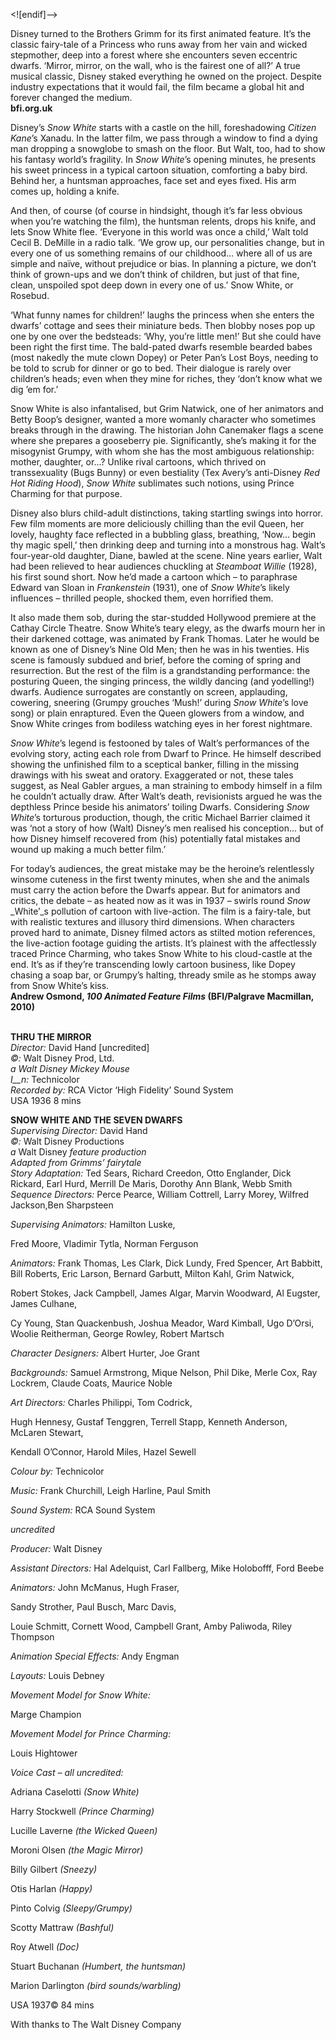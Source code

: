 

<![endif]-->

Disney turned to the Brothers Grimm for its first animated feature. It’s the classic fairy-tale of a Princess who runs away from her vain and wicked stepmother, deep into a forest where she encounters seven eccentric dwarfs. ‘Mirror, mirror, on the wall, who is the fairest one of all?’ A true musical classic, Disney staked everything he owned on the project. Despite industry expectations that it would fail, the film became a global hit and forever changed the medium.  
**bfi.org.uk**

Disney’s _Snow White_ starts with a castle on the hill, foreshadowing _Citizen Kane_’s Xanadu. In the latter film, we pass through a window to find a dying man dropping a snowglobe to smash on the floor. But Walt, too, had to show his fantasy world’s fragility. In _Snow White_’s opening minutes, he presents his sweet princess in a typical cartoon situation, comforting a baby bird. Behind her, a huntsman approaches, face set and eyes fixed. His arm comes up, holding a knife.

And then, of course (of course in hindsight, though it’s far less obvious when you’re watching the film), the huntsman relents, drops his knife, and lets Snow White flee. ‘Everyone in this world was once a child,’ Walt told Cecil B. DeMille in a radio talk. ‘We grow up, our personalities change, but in every one of us something remains of our childhood… where all of us are simple and naïve, without prejudice or bias. In planning a picture, we don’t think of grown-ups and we don’t think of children, but just of that fine, clean, unspoiled spot deep down in every one of us.’ Snow White, or Rosebud.

‘What funny names for children!’ laughs the princess when she enters the dwarfs’ cottage and sees their miniature beds. Then blobby noses pop up one by one over the bedsteads: ‘Why, you’re little men!’ But she could have been right the first time. The bald-pated dwarfs resemble bearded babes (most nakedly the mute clown Dopey) or Peter Pan’s Lost Boys, needing to be told to scrub for dinner or go to bed. Their dialogue is rarely over children’s heads; even when they mine for riches, they ‘don’t know what we dig ’em for.’

Snow White is also infantalised, but Grim Natwick, one of her animators and Betty Boop’s designer, wanted a more womanly character who sometimes breaks through in the drawing. The historian John Canemaker flags a scene where she prepares a gooseberry pie. Significantly, she’s making it for the misogynist Grumpy, with whom she has the most ambiguous relationship: mother, daughter, or…? Unlike rival cartoons, which thrived on transsexuality (Bugs Bunny) or even bestiality (Tex Avery’s anti-Disney _Red Hot Riding Hood_), _Snow White_ sublimates such notions, using Prince Charming for that purpose.

Disney also blurs child-adult distinctions, taking startling swings into horror. Few film moments are more deliciously chilling than the evil Queen, her lovely, haughty face reflected in a bubbling glass, breathing, ‘Now… begin thy magic spell,’ then drinking deep and turning into a monstrous hag. Walt’s four-year-old daughter, Diane, bawled at the scene. Nine years earlier, Walt had been relieved to hear audiences chuckling at _Steamboat Willie_ (1928), his first sound short. Now he’d made a cartoon which – to paraphrase Edward van Sloan in _Frankenstein_ (1931), one of _Snow White_’s likely influences – thrilled people, shocked them, even horrified them.

It also made them sob, during the star-studded Hollywood premiere at the Cathay Circle Theatre. Snow White’s teary elegy, as the dwarfs mourn her in their darkened cottage, was animated by Frank Thomas. Later he would be known as one of Disney’s Nine Old Men; then he was in his twenties. His scene is famously subdued and brief, before the coming of spring and resurrection. But the rest of the film is a grandstanding performance: the posturing Queen, the singing princess, the wildly dancing (and yodelling!) dwarfs. Audience surrogates are constantly on screen, applauding, cowering, sneering (Grumpy grouches ‘Mush!’ during _Snow White_’s love song) or plain enraptured. Even the Queen glowers from a window, and Snow White cringes from bodiless watching eyes in her forest nightmare.

_Snow White_’s legend is festooned by tales of Walt’s performances of the evolving story, acting each role from Dwarf to Prince. He himself described showing the unfinished film to a sceptical banker, filling in the missing drawings with his sweat and oratory. Exaggerated or not, these tales suggest, as Neal Gabler argues, a man straining to embody himself in a film he couldn’t actually draw. After Walt’s death, revisionists argued he was the depthless Prince beside his animators’ toiling Dwarfs. Considering _Snow_ _White_’s torturous production, though, the critic Michael Barrier claimed it was ‘not a story of how (Walt) Disney’s men realised his conception... but of how Disney himself recovered from (his) potentially fatal mistakes and wound up making a much better film.’

For today’s audiences, the great mistake may be the heroine’s relentlessly winsome cuteness in the first twenty minutes, when she and the animals must carry the action before the Dwarfs appear. But for animators and critics, the debate – as heated now as it was in 1937 – swirls round _Snow_ _White’_s pollution of cartoon with live-action. The film is a fairy-tale, but with realistic textures and illusory third dimensions. When characters proved hard to animate, Disney filmed actors as stilted motion references, the live-action footage guiding the artists. It’s plainest with the affectlessly traced Prince Charming, who takes Snow White to his cloud-castle at the end. It’s as if they’re transcending lowly cartoon business, like Dopey chasing a soap bar, or Grumpy’s halting, thready smile as he stomps away from Snow White’s kiss.  
**Andrew Osmond, _100 Animated Feature Films_ (BFI/Palgrave Macmillan, 2010)**  
<br>

**THRU THE MIRROR**  
_Director:_ David Hand [uncredited]  
_©:_ Walt Disney Prod, Ltd.  
_a Walt Disney Mickey Mouse_  
_I__n:_ Technicolor  
_Recorded by:_ RCA Victor ‘High Fidelity’ Sound System  
USA 1936  8 mins

**SNOW WHITE AND THE SEVEN DWARFS**  
_Supervising Director:_ David Hand  
_©:_ Walt Disney Productions  
_a_ Walt Disney _feature production_  
_Adapted from Grimms’ fairytale_  
_Story Adaptation:_ Ted Sears, Richard Creedon, Otto Englander, Dick Rickard, Earl Hurd, Merrill De Maris, Dorothy Ann Blank, Webb Smith  
_Sequence Directors:_ Perce Pearce, William Cottrell, Larry Morey, Wilfred Jackson,Ben Sharpsteen

_Supervising Animators:_ Hamilton Luske,

Fred Moore, Vladimir Tytla, Norman Ferguson

_Animators:_ Frank Thomas, Les Clark, Dick Lundy, Fred Spencer, Art Babbitt, Bill Roberts, Eric Larson, Bernard Garbutt, Milton Kahl, Grim Natwick,

Robert Stokes, Jack Campbell, James Algar, Marvin Woodward, Al Eugster, James Culhane,

Cy Young, Stan Quackenbush, Joshua Meador, Ward Kimball, Ugo D’Orsi, Woolie Reitherman, George Rowley, Robert Martsch

_Character Designers:_ Albert Hurter, Joe Grant

_Backgrounds:_ Samuel Armstrong, Mique Nelson, Phil Dike, Merle Cox, Ray Lockrem, Claude Coats, Maurice Noble

_Art Directors:_ Charles Philippi, Tom Codrick,

Hugh Hennesy, Gustaf Tenggren, Terrell Stapp, Kenneth Anderson, McLaren Stewart,

Kendall O’Connor, Harold Miles, Hazel Sewell

_Colour by:_ Technicolor

_Music:_ Frank Churchill, Leigh Harline, Paul Smith

_Sound System:_ RCA Sound System

_uncredited_

_Producer:_ Walt Disney

_Assistant Directors:_ Hal Adelquist, Carl Fallberg, Mike Holobofff, Ford Beebe

_Animators:_ John McManus, Hugh Fraser,

Sandy Strother, Paul Busch, Marc Davis,

Louie Schmitt, Cornett Wood, Campbell Grant, Amby Paliwoda, Riley Thompson

_Animation Special Effects:_ Andy Engman

_Layouts:_ Louis Debney

_Movement Model for Snow White:_

Marge Champion

_Movement Model for Prince Charming:_

Louis Hightower

_Voice Cast – all uncredited:_

Adriana Caselotti _(Snow White)_

Harry Stockwell _(Prince Charming)_

Lucille Laverne _(the Wicked Queen)_

Moroni Olsen _(the Magic Mirror)_

Billy Gilbert _(Sneezy)_

Otis Harlan _(Happy)_

Pinto Colvig _(Sleepy/Grumpy)_

Scotty Mattraw _(Bashful)_

Roy Atwell _(Doc)_

Stuart Buchanan _(Humbert, the huntsman)_

Marion Darlington _(bird sounds/warbling)_

USA 1937© 84 mins

With thanks to The Walt Disney Company
<!--stackedit_data:
eyJoaXN0b3J5IjpbMjQ4NTI4NzZdfQ==
-->